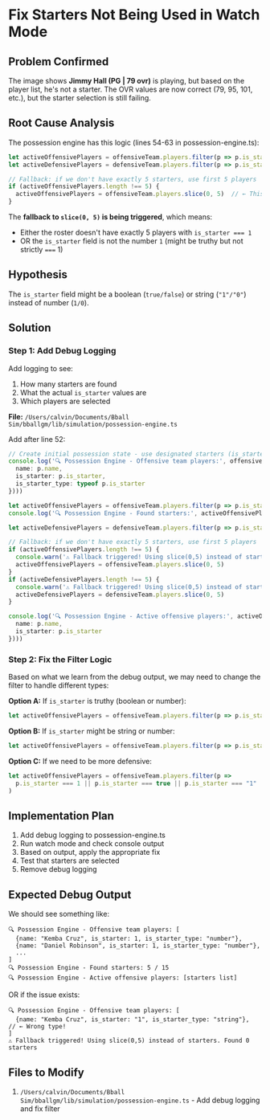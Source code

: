 # Fix Starters Not Being Used in Watch Mode

## Problem Confirmed

The image shows **Jimmy Hall (PG | 79 ovr)** is playing, but based on the player list, he's not a starter. The OVR values are now correct (79, 95, 101, etc.), but the starter selection is still failing.

## Root Cause Analysis

The possession engine has this logic (lines 54-63 in possession-engine.ts):

```typescript
let activeOffensivePlayers = offensiveTeam.players.filter(p => p.is_starter === 1)
let activeDefensivePlayers = defensiveTeam.players.filter(p => p.is_starter === 1)

// Fallback: if we don't have exactly 5 starters, use first 5 players
if (activeOffensivePlayers.length !== 5) {
  activeOffensivePlayers = offensiveTeam.players.slice(0, 5)  // ← This is executing!
}
```

The **fallback to `slice(0, 5)` is being triggered**, which means:
- Either the roster doesn't have exactly 5 players with `is_starter === 1`
- OR the `is_starter` field is not the number `1` (might be truthy but not strictly `===` 1)

## Hypothesis

The `is_starter` field might be a boolean (`true/false`) or string (`"1"/"0"`) instead of number (`1/0`).

## Solution

### Step 1: Add Debug Logging

Add logging to see:
1. How many starters are found
2. What the actual `is_starter` values are
3. Which players are selected

**File:** `/Users/calvin/Documents/Bball Sim/bballgm/lib/simulation/possession-engine.ts`

Add after line 52:

```typescript
// Create initial possession state - use designated starters (is_starter === 1)
console.log('🔍 Possession Engine - Offensive team players:', offensiveTeam.players.map(p => ({
  name: p.name,
  is_starter: p.is_starter,
  is_starter_type: typeof p.is_starter
})))

let activeOffensivePlayers = offensiveTeam.players.filter(p => p.is_starter === 1)
console.log('🔍 Possession Engine - Found starters:', activeOffensivePlayers.length, '/', offensiveTeam.players.length)

let activeDefensivePlayers = defensiveTeam.players.filter(p => p.is_starter === 1)

// Fallback: if we don't have exactly 5 starters, use first 5 players
if (activeOffensivePlayers.length !== 5) {
  console.warn('⚠️ Fallback triggered! Using slice(0,5) instead of starters. Found', activeOffensivePlayers.length, 'starters')
  activeOffensivePlayers = offensiveTeam.players.slice(0, 5)
}
if (activeDefensivePlayers.length !== 5) {
  console.warn('⚠️ Fallback triggered! Using slice(0,5) instead of starters. Found', activeDefensivePlayers.length, 'starters')
  activeDefensivePlayers = defensiveTeam.players.slice(0, 5)
}

console.log('🔍 Possession Engine - Active offensive players:', activeOffensivePlayers.map(p => ({
  name: p.name,
  is_starter: p.is_starter
})))
```

### Step 2: Fix the Filter Logic

Based on what we learn from the debug output, we may need to change the filter to handle different types:

**Option A:** If `is_starter` is truthy (boolean or number):
```typescript
let activeOffensivePlayers = offensiveTeam.players.filter(p => p.is_starter)
```

**Option B:** If `is_starter` might be string or number:
```typescript
let activeOffensivePlayers = offensiveTeam.players.filter(p => p.is_starter == 1) // == instead of ===
```

**Option C:** If we need to be more defensive:
```typescript
let activeOffensivePlayers = offensiveTeam.players.filter(p => 
  p.is_starter === 1 || p.is_starter === true || p.is_starter === "1"
)
```

## Implementation Plan

1. Add debug logging to possession-engine.ts
2. Run watch mode and check console output
3. Based on output, apply the appropriate fix
4. Test that starters are selected
5. Remove debug logging

## Expected Debug Output

We should see something like:
```
🔍 Possession Engine - Offensive team players: [
  {name: "Kemba Cruz", is_starter: 1, is_starter_type: "number"},
  {name: "Daniel Robinson", is_starter: 1, is_starter_type: "number"},
  ...
]
🔍 Possession Engine - Found starters: 5 / 15
🔍 Possession Engine - Active offensive players: [starters list]
```

OR if the issue exists:
```
🔍 Possession Engine - Offensive team players: [
  {name: "Kemba Cruz", is_starter: "1", is_starter_type: "string"},  // ← Wrong type!
]
⚠️ Fallback triggered! Using slice(0,5) instead of starters. Found 0 starters
```

## Files to Modify

1. `/Users/calvin/Documents/Bball Sim/bballgm/lib/simulation/possession-engine.ts` - Add debug logging and fix filter

